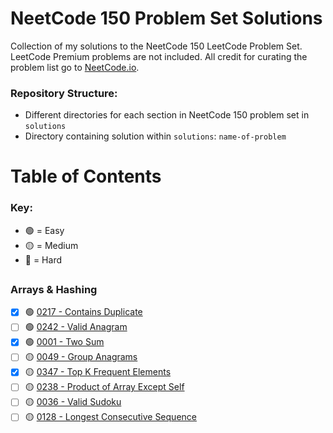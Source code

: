 # NeetCode 150 Problem Set Solutions

Collection of my solutions to the NeetCode 150 LeetCode Problem Set. LeetCode Premium problems are not included. All credit for curating the problem list go to [NeetCode.io](https://neetcode.io).

### Repository Structure:

- Different directories for each section in NeetCode 150 problem set in `solutions`
- Directory containing solution within `solutions`: `name-of-problem`

# Table of Contents

### Key:

- 🟢 = Easy
- 🟡 = Medium
- 🔴 = Hard

##

### Arrays & Hashing

- [x] 🟢 [0217 - Contains Duplicate](https://leetcode.com/problems/contains-duplicate/)
- [ ] 🟢 [0242 - Valid Anagram](https://leetcode.com/problems/valid-anagram/)
- [x] 🟢 [0001 - Two Sum](https://leetcode.com/problems/two-sum/)
- [ ] 🟡 [0049 - Group Anagrams](https://leetcode.com/problems/group-anagrams/)
- [x] 🟡 [0347 - Top K Frequent Elements](https://leetcode.com/problems/top-k-frequent-elements/)
- [ ] 🟡 [0238 - Product of Array Except Self](https://leetcode.com/problems/product-of-array-except-self)
- [ ] 🟡 [0036 - Valid Sudoku](https://leetcode.com/problems/valid-sudoku/)
- [ ] 🟡 [0128 - Longest Consecutive Sequence](https://leetcode.com/problems/longest-consecutive-sequence/)
